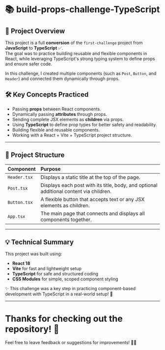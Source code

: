 # 📚 build-props-challenge-TypeScript

## 🎯 Project Overview

This project is a full **conversion** of the `first-challenge` project from **JavaScript** to **TypeScript** ✅.  
The goal was to practice building reusable and flexible components in React, while leveraging TypeScript's strong typing system to define props and ensure safer code.

In this challenge, I created multiple components (such as `Post`, `Button`, and `Header`) and connected them dynamically through props.

## 🛠️ Key Concepts Practiced

- Passing **props** between React components.
- Dynamically passing **attributes** through props.
- Sending complete JSX elements as **children** via props.
- Using **TypeScript** to define prop types for better safety and readability.
- Building flexible and reusable components.
- Working with a React + Vite + TypeScript project structure.

---

## 📂 Project Structure

| Component | Purpose |
|:---|:---|
| `Header.tsx` | Displays a static title at the top of the page. |
| `Post.tsx` | Displays each post with its title, body, and optional additional content via children. |
| `Button.tsx` | A flexible button that accepts text or any JSX elements as children. |
| `App.tsx` | The main page that connects and displays all components together. |

---

## 💡 Technical Summary

This project was built using:
- **React 18**
- **Vite** for fast and lightweight setup
- **TypeScript** for safe and structured coding
- **CSS Modules** for simple, scoped component styling

✨ This challenge was a key step in practicing component-based development with TypeScript in a real-world setup! 🚀

---

# Thanks for checking out the repository! 🌟  
Feel free to leave feedback or suggestions for improvements! 🙏✨
